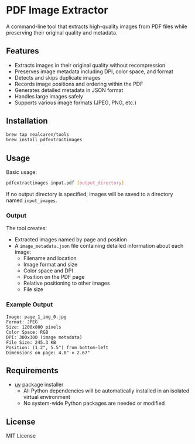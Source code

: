 # PDF Image Extractor

A command-line tool that extracts high-quality images from PDF files while preserving their original quality and metadata.

## Features

- Extracts images in their original quality without recompression
- Preserves image metadata including DPI, color space, and format
- Detects and skips duplicate images
- Records image positions and ordering within the PDF
- Generates detailed metadata in JSON format
- Handles large images safely
- Supports various image formats (JPEG, PNG, etc.)

## Installation

```bash
brew tap nealcaren/tools
brew install pdfextractimages
```

## Usage

Basic usage:
```bash
pdfextractimages input.pdf [output_directory]
```

If no output directory is specified, images will be saved to a directory named `input_images`.

### Output

The tool creates:
- Extracted images named by page and position
- A `image_metadata.json` file containing detailed information about each image:
  - Filename and location
  - Image format and size
  - Color space and DPI
  - Position on the PDF page
  - Relative positioning to other images
  - File size

### Example Output

```
Image: page_1_img_0.jpg
Format: JPEG
Size: 1200x800 pixels
Color Space: RGB
DPI: 300x300 (image metadata)
File Size: 245.3 KB
Position: (1.2", 5.5") from bottom-left
Dimensions on page: 4.0" × 2.67"
```

## Requirements

- [uv](https://github.com/astral-sh/uv) package installer
  - All Python dependencies will be automatically installed in an isolated virtual environment
  - No system-wide Python packages are needed or modified

## License

MIT License
